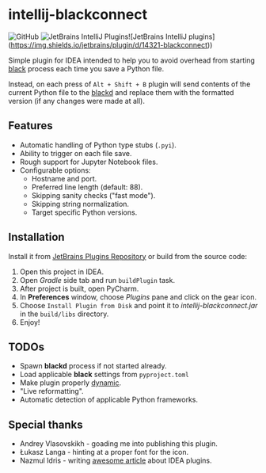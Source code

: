 # intellij-blackconnect

![GitHub](https://img.shields.io/github/license/lensvol/intellij-blackconnect) ![JetBrains IntelliJ Plugins](https://img.shields.io/jetbrains/plugin/v/14321-blackconnect)![JetBrains IntelliJ plugins] (https://img.shields.io/jetbrains/plugin/d/14321-blackconnect))

Simple plugin for IDEA intended to help you to avoid overhead from starting [black](https://github.com/psf/black) process each time you save a Python file.

Instead, on each press of `Alt + Shift + B` plugin will send contents of the current Python file to the [blackd](https://black.readthedocs.io/en/stable/blackd.html) and replace them with the formatted version (if any changes were made at all).

## Features

* Automatic handling of Python type stubs (`.pyi`).
* Ability to trigger on each file save.
* Rough support for Jupyter Notebook files.
* Configurable options:
    * Hostname and port.
    * Preferred line length (default: 88).
    * Skipping sanity checks ("fast mode").
    * Skipping string normalization.
    * Target specific Python versions. 

## Installation

Install it from [JetBrains Plugins Repository](https://plugins.jetbrains.com/plugin/14321-blackconnect) or build from the source code:

1. Open this project in IDEA.
2. Open _Gradle_ side tab and run `buildPlugin` task.
3. After project is built, open PyCharm.
4. In **Preferences** window, choose *Plugins* pane and click on the gear icon.
5. Choose `Install Plugin from Disk` and point it to *intellij-blackconnect.jar* in the `build/libs` directory.
6. Enjoy!

## TODOs

* Spawn **blackd** process if not started already.
* Load applicable **black** settings from `pyproject.toml`
* Make plugin properly [dynamic](https://www.jetbrains.org/intellij/sdk/docs/basics/plugin_structure/dynamic_plugins.html).
* "Live reformatting".
* Automatic detection of applicable Python frameworks.

## Special thanks

* Andrey Vlasovskikh - goading me into publishing this plugin.
* Łukasz Langa - hinting at a proper font for the icon.
* Nazmul Idris - writing [awesome article](https://developerlife.com/2019/08/25/idea-plugin-example-intro/) about IDEA plugins.

